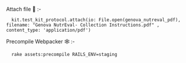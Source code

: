 Attach file 📁 :- 


```
  kit.test_kit_protocol.attach(io: File.open(genova_nutreval_pdf), filename: "Genova NutrEval- Collection Instructions.pdf" , content_type: 'application/pdf')
```



Precompile Webpacker 🕸️ :- 

```
  rake assets:precompile RAILS_ENV=staging
```
